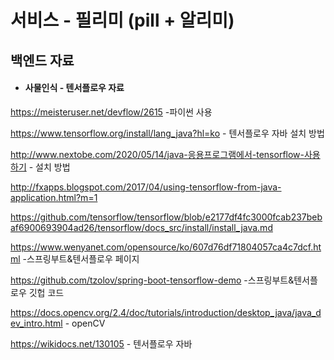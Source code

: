 # 서비스 - 필리미 (pill + 알리미)



## 백엔드 자료 

* #### 사물인식 - 텐서플로우 자료

https://meisteruser.net/devflow/2615 -파이썬 사용

https://www.tensorflow.org/install/lang_java?hl=ko - 텐서플로우 자바 설치 방법

http://www.nextobe.com/2020/05/14/java-응용프로그램에서-tensorflow-사용하기 - 설치 방법

http://fxapps.blogspot.com/2017/04/using-tensorflow-from-java-application.html?m=1

https://github.com/tensorflow/tensorflow/blob/e2177df4fc3000fcab237bebaf6900693904ad26/tensorflow/docs_src/install/install_java.md

https://www.wenyanet.com/opensource/ko/607d76df71804057ca4c7dcf.html -스프링부트&텐서플로우 페이지

https://github.com/tzolov/spring-boot-tensorflow-demo -스프링부트&텐서플로우 깃헙 코드

https://docs.opencv.org/2.4/doc/tutorials/introduction/desktop_java/java_dev_intro.html - openCV

https://wikidocs.net/130105 - 텐서플로우 자바

